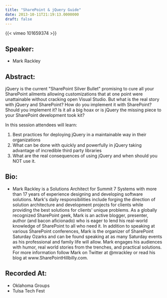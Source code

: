 ```yaml
---
title: "SharePoint & jQuery Guide"
date: 2013-10-11T21:19:13.0000000
draft: false
---
```


{{< vimeo 101659374 >}}

## Speaker:

 - Mark Rackley

## Abstract:

<p>jQuery is the current "SharePoint Silver Bullet" promising to cure all your SharePoint ailments allowing customizations that at one point were unattainable without cracking open Visual Studio. But what is the real story with jQuery and SharePoint? How do you implement it with SharePoint? Should you implement it? Is it all a big hoax or is jQuery the missing piece to your SharePoint development took kit?</p>
<p>In this session attendees will learn:</p>
<ol>
<li>Best practices for deploying jQuery in a maintainable way in their organizations</li>
<li>What can be done with quickly and powerfully in jQuery taking advantage of incredible third party libraries</li>
<li>What are the real consequences of using jQuery and when should you NOT use it.</li>
</ol>

## Bio:

 - <p>Mark Rackley is a Solutions Architect for Summit 7 Systems with more than 17 years of experience designing and developing software solutions. Mark's daily responsibilities include forging the direction of solution architecture and development projects for clients while providing the best solutions for clients' unique problems. As a globally recognized SharePoint geek, Mark is an active blogger, presenter, author (and bacon aficionado) who is eager to lend his real-world knowledge of SharePoint to all who need it. In addition to speaking at various SharePoint conferences, Mark is the organizer of SharePoint Saturday Ozarks and can be found speaking at as many Saturday events as his professional and family life will allow. Mark engages his audiences with humor, real world stories from the trenches, and practical solutions. For more information follow Mark on Twitter at @mrackley or read his blog at www.SharePointHillbilly.com.
</p>

## Recorded At:

 - Oklahoma Groups
 - Tulsa Tech Fest

